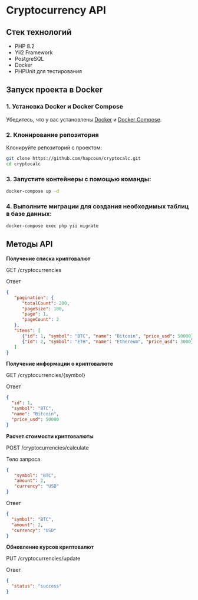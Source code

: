 # Cryptocurrency API

## Стек технологий

- PHP 8.2
- Yii2 Framework
- PostgreSQL
- Docker
- PHPUnit для тестирования

## Запуск проекта в Docker

### 1. Установка Docker и Docker Compose

Убедитесь, что у вас установлены [Docker](https://www.docker.com/get-started) и [Docker Compose](https://docs.docker.com/compose/install/).

### 2. Клонирование репозитория

Клонируйте репозиторий с проектом:

```bash
git clone https://github.com/hapcoun/cryptocalc.git
cd cryptocalc
```

### 3. Запустите контейнеры с помощью команды:

```bash
docker-compose up -d
```

### 4. Выполните миграции для создания необходимых таблиц в базе данных:

```bash
docker-compose exec php yii migrate
```

## Методы API

**Получение списка криптовалют**

GET /cryptocurrencies

Ответ
```json
{
   "pagination": {
      "totalCount": 200,
      "pageSize": 100,
      "page": 1,
      "pageCount": 2
   },
   "items": [
      {"id": 1, "symbol": "BTC", "name": "Bitcoin", "price_usd": 50000},
      {"id": 2, "symbol": "ETH", "name": "Ethereum", "price_usd": 3000}
   ]
}
```

**Получение информации о криптовалюте**

GET /cryptocurrencies/{symbol}

Ответ
```json
{
  "id": 1,
  "symbol": "BTC",
  "name": "Bitcoin",
  "price_usd": 50000
}
```

**Расчет стоимости криптовалюты**

POST /cryptocurrencies/calculate

Тело запроса
```json
{
   "symbol": "BTC",
   "amount": 2,
   "currency": "USD"
}
```

Ответ
```json
{
  "symbol": "BTC",
  "amount": 2,
  "currency": "USD"
}
```

**Обновление курсов криптовалют**

PUT /cryptocurrencies/update

Ответ
```json
{
  "status": "success"
}
```